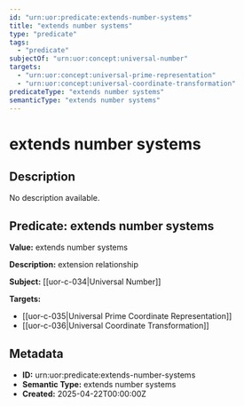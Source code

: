 ```yaml
---
id: "urn:uor:predicate:extends-number-systems"
title: "extends number systems"
type: "predicate"
tags:
  - "predicate"
subjectOf: "urn:uor:concept:universal-number"
targets:
  - "urn:uor:concept:universal-prime-representation"
  - "urn:uor:concept:universal-coordinate-transformation"
predicateType: "extends number systems"
semanticType: "extends number systems"
---
```


# extends number systems

## Description

No description available.

## Predicate: extends number systems

**Value:** extends number systems

**Description:** extension relationship

**Subject:** [[uor-c-034|Universal Number]]

**Targets:**

- [[uor-c-035|Universal Prime Coordinate Representation]]
- [[uor-c-036|Universal Coordinate Transformation]]

## Metadata

- **ID:** urn:uor:predicate:extends-number-systems
- **Semantic Type:** extends number systems
- **Created:** 2025-04-22T00:00:00Z
